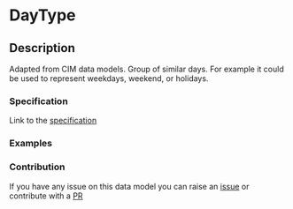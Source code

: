 # DayType

## Description 

Adapted from CIM data models. Group of similar days.   For example it could be used to represent weekdays, weekend, or holidays.
### Specification

Link to the [specification](https://smart-data-models.github.io/dataModel.EnergyCIM/DayType/doc/spec.md)
### Examples
### Contribution

 If you have any issue on this data model you can raise an [issue](https://github.com/smart-data-models/dataModel.EnergyCIM/issues)  or contribute with a [PR](https://github.com/smart-data-models/dataModel.EnergyCIM/pulls)